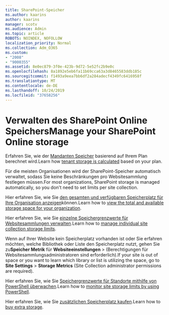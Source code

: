 ```yaml
---
title: SharePoint-Speicher
ms.author: kaarins
author: kaarins
manager: scotv
ms.audience: Admin
ms.topic: article
ROBOTS: NOINDEX, NOFOLLOW
localization_priority: Normal
ms.collection: Adm_O365
ms.custom:
- "2008"
- "9000355"
ms.assetid: 8e0ec879-3f0e-423b-9d72-5e52fc2b9e0c
ms.openlocfilehash: 8a1892e5eb6fa11b69cca63a3d8465583ddb185c
ms.sourcegitcommit: f1493a9eea7bb6df2a284adecf4349fc6416958f
ms.translationtype: MT
ms.contentlocale: de-DE
ms.lasthandoff: 10/24/2019
ms.locfileid: "37658256"
---
```

# <a name="manage-your-sharepoint-online-storage"></a><span data-ttu-id="e1f31-102">Verwalten des SharePoint Online Speichers</span><span class="sxs-lookup"><span data-stu-id="e1f31-102">Manage your SharePoint Online storage</span></span>

<span data-ttu-id="e1f31-103">Erfahren Sie, wie der [Mandanten Speicher](https://docs.microsoft.com/office365/servicedescriptions/sharepoint-online-service-description/sharepoint-online-limits?redirectedfrom=MSDN#limits-by-plan) basierend auf Ihrem Plan berechnet wird.</span><span class="sxs-lookup"><span data-stu-id="e1f31-103">Learn how [tenant storage is calculated](https://docs.microsoft.com/office365/servicedescriptions/sharepoint-online-service-description/sharepoint-online-limits?redirectedfrom=MSDN#limits-by-plan) based on your plan.</span></span>

<span data-ttu-id="e1f31-104">Für die meisten Organisationen wird der SharePoint-Speicher automatisch verwaltet, sodass Sie keine Beschränkungen pro Websitesammlung festlegen müssen.</span><span class="sxs-lookup"><span data-stu-id="e1f31-104">For most organizations, SharePoint storage is managed automatically, so you don't need to set limits per site collection.</span></span>

<span data-ttu-id="e1f31-105">Hier erfahren Sie, wie Sie [den gesamten und verfügbaren Speicherplatz für Ihre Organisation anzeigen](https://docs.microsoft.com/sharepoint/manage-site-collection-storage-limits)können.</span><span class="sxs-lookup"><span data-stu-id="e1f31-105">Learn how to [view the total and available storage space for your organization](https://docs.microsoft.com/sharepoint/manage-site-collection-storage-limits).</span></span>

<span data-ttu-id="e1f31-106">Hier erfahren Sie, wie Sie [einzelne Speichergrenzwerte für Websitesammlungen verwalten](https://docs.microsoft.com/sharepoint/manage-site-collection-storage-limits#manage-individual-site-storage-limits).</span><span class="sxs-lookup"><span data-stu-id="e1f31-106">Learn how to [manage individual site collection storage limits](https://docs.microsoft.com/sharepoint/manage-site-collection-storage-limits#manage-individual-site-storage-limits).</span></span>

<span data-ttu-id="e1f31-107">Wenn auf Ihrer Website kein Speicherplatz vorhanden ist oder Sie erfahren möchten, welche Bibliothek oder Liste den Speicherplatz nutzt, gehen Sie zu**Speicher Metrik** für **Websiteeinstellungen** > (Berechtigungen für Websitesammlungsadministratoren sind erforderlich).</span><span class="sxs-lookup"><span data-stu-id="e1f31-107">If your site is out of space or you want to learn which library or list is utilizing the space, go to **Site Settings** > **Storage Metrics** (Site Collection administrator permissions are required).</span></span>

<span data-ttu-id="e1f31-108">Hier erfahren Sie, wie Sie [Speichergrenzwerte für Standorte mithilfe von PowerShell überwachen](https://docs.microsoft.com/sharepoint/manage-site-collection-storage-limits#monitor-site-storage-limits-by-using-powershell).</span><span class="sxs-lookup"><span data-stu-id="e1f31-108">Learn how to [monitor site storage limits by using PowerShell](https://docs.microsoft.com/sharepoint/manage-site-collection-storage-limits#monitor-site-storage-limits-by-using-powershell).</span></span>

<span data-ttu-id="e1f31-109">Hier erfahren Sie, wie Sie [zusätzlichen Speicherplatz kaufen](https://docs.microsoft.com/office365/admin/subscriptions-and-billing/add-storage-space).</span><span class="sxs-lookup"><span data-stu-id="e1f31-109">Learn how to [buy extra storage](https://docs.microsoft.com/office365/admin/subscriptions-and-billing/add-storage-space).</span></span> 
  
